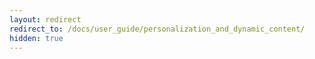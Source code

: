 ```yaml
---
layout: redirect
redirect_to: /docs/user_guide/personalization_and_dynamic_content/
hidden: true
---
```


